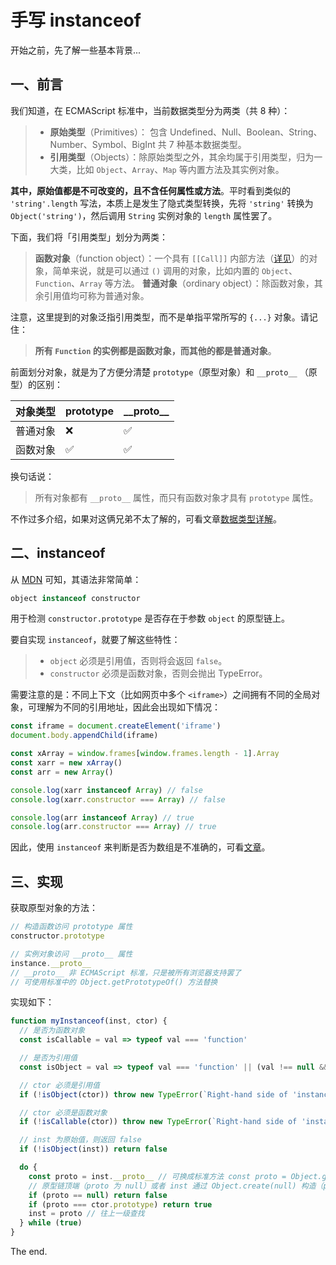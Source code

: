 # 手写 instanceof

开始之前，先了解一些基本背景...

## 一、前言

我们知道，在 ECMAScript 标准中，当前数据类型分为两类（共 8 种）：

> - **原始类型**（Primitives）： 包含 Undefined、Null、Boolean、String、Number、Symbol、BigInt 共 7 种基本数据类型。
> - **引用类型**（Objects）：除原始类型之外，其余均属于引用类型，归为一大类，比如 `Object`、`Array`、`Map` 等内置方法及其实例对象。

**其中，原始值都是不可改变的，且不含任何属性或方法**。平时看到类似的 `'string'.length` 写法，本质上是发生了隐式类型转换，先将 `'string'` 转换为 `Object('string')`，然后调用 `String` 实例对象的 `length` 属性罢了。

下面，我们将「引用类型」划分为两类：

> **函数对象**（function object）：一个具有 `[[Call]]` 内部方法（[详见](https://262.ecma-international.org/#table-additional-essential-internal-methods-of-function-objects)）的对象，简单来说，就是可以通过 `()` 调用的对象，比如内置的 `Object`、`Function`、`Array` 等方法。
> **普通对象**（ordinary object）：除函数对象，其余引用值均可称为普通对象。

注意，这里提到的对象泛指引用类型，而不是单指平常所写的 `{...}` 对象。请记住：

> **所有 `Function` 的实例都是函数对象，而其他的都是普通对象**。

前面划分对象，就是为了方便分清楚 `prototype`（原型对象）和 `__proto__` （原型）的区别：

| 对象类型 | prototype | \_\_proto\_\_ |
| -------- | --------- | ------------- |
| 普通对象 | ❌        | ✅            |
| 函数对象 | ✅        | ✅            |

换句话说：

> 所有对象都有 `__proto__` 属性，而只有函数对象才具有 `prototype` 属性。

不作过多介绍，如果对这俩兄弟不太了解的，可看文章[数据类型详解](https://www.jianshu.com/p/ddc45fab9e55)。

## 二、instanceof

从 [MDN](https://developer.mozilla.org/zh-CN/docs/Web/JavaScript/Reference/Operators/instanceof) 可知，其语法非常简单：

```js
object instanceof constructor
```

用于检测 `constructor.prototype` 是否存在于参数 `object` 的原型链上。

要自实现 `instanceof`，就要了解这些特性：

> - `object` 必须是引用值，否则将会返回 `false`。
> - `constructor` 必须是函数对象，否则会抛出 TypeError。

需要注意的是：不同上下文（比如网页中多个 `<iframe>`）之间拥有不同的全局对象，可理解为不同的引用地址，因此会出现如下情况：

```js
const iframe = document.createElement('iframe')
document.body.appendChild(iframe)

const xArray = window.frames[window.frames.length - 1].Array
const xarr = new xArray()
const arr = new Array()

console.log(xarr instanceof Array) // false
console.log(xarr.constructor === Array) // false

console.log(arr instanceof Array) // true
console.log(arr.constructor === Array) // true
```

因此，使用 `instanceof` 来判断是否为数组是不准确的，可看[文章](https://www.jianshu.com/p/1dc2af3b56c3)。

## 三、实现

获取原型对象的方法：

```js
// 构造函数访问 prototype 属性
constructor.prototype

// 实例对象访问 __proto__ 属性
instance.__proto__
// __proto__ 非 ECMAScript 标准，只是被所有浏览器支持罢了
// 可使用标准中的 Object.getPrototypeOf() 方法替换
```

实现如下：

```js
function myInstanceof(inst, ctor) {
  // 是否为函数对象
  const isCallable = val => typeof val === 'function'

  // 是否为引用值
  const isObject = val => typeof val === 'function' || (val !== null && typeof val === 'object')

  // ctor 必须是引用值
  if (!isObject(ctor)) throw new TypeError(`Right-hand side of 'instanceof' is not an object`)

  // ctor 必须是函数对象
  if (!isCallable(ctor)) throw new TypeError(`Right-hand side of 'instanceof' is not callable`)

  // inst 为原始值，则返回 false
  if (!isObject(inst)) return false

  do {
    const proto = inst.__proto__ // 可换成标准方法 const proto = Object.getPrototypeOf(inst)
    // 原型链顶端（proto 为 null）或者 inst 通过 Object.create(null) 构造（proto 为 undefined）
    if (proto == null) return false
    if (proto === ctor.prototype) return true
    inst = proto // 往上一级查找
  } while (true)
}
```

The end.
